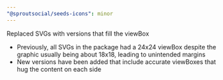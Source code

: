 ```yaml
---
"@sproutsocial/seeds-icons": minor
---
```


Replaced SVGs with versions that fill the viewBox
- Previously, all SVGs in the package had a 24x24 viewBox despite the graphic usually being about 18x18, leading to unintended margins
- New versions have been added that include accurate viewBoxes that hug the content on each side